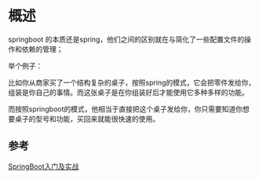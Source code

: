 # 概述

springboot 的本质还是spring，他们之间的区别就在与简化了一些配置文件的操作和依赖的管理；

举个例子：

比如你从商家买了一个结构复杂的桌子，按照spring的模式，它会把零件发给你，组装是你自己的事情。而这张桌子是在你组装好后才能使用它多种多样的功能。

而按照springboot的模式，他相当于直接把这个桌子发给你，你只需要知道你想要桌子的型号和功能，买回来就能很快速的使用。









## 参考

[SpringBoot入门及实战](https://blog.csdn.net/qq_38793958/article/details/82898091)